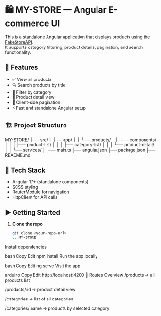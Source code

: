 # 🛍️ MY-STORE — Angular E-commerce UI

This is a standalone Angular application that displays products using the [FakeStoreAPI](https://fakestoreapi.com).  
It supports category filtering, product details, pagination, and search functionality.

## 🚀 Features

- ✅ View all products
- 🔍 Search products by title
- 📂 Filter by category
- 📄 Product detail view
- 🔢 Client-side pagination
- ⚡ Fast and standalone Angular setup

## 🏗️ Project Structure
MY-STORE/
├── src/
│   ├── app/
│   │   └── products/
│   │       ├── components/
│   │       │   ├── product-list/
│   │       │   ├── category-list/
│   │       │   └── product-detail/
│   │       └── services/
│   └── main.ts
├── angular.json
├── package.json
├── README.md
## 🧰 Tech Stack

- Angular 17+ (standalone components)
- SCSS styling
- RouterModule for navigation
- HttpClient for API calls

## ▶️ Getting Started

1. **Clone the repo**  
   ```bash
   git clone <your-repo-url>
   cd MY-STORE
Install dependencies

bash
Copy
Edit
npm install
Run the app locally

bash
Copy
Edit
ng serve
Visit the app

arduino
Copy
Edit
http://localhost:4200
📌 Routes Overview
/products → all products list

/products/:id → product detail view

/categories → list of all categories

/categories/:name → products by selected category